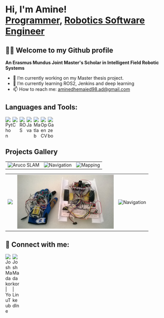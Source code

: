 <h1>Hi, I'm Amine! <br/><a href="https://github.com/AmineDh98">Programmer</a>, <a href="https://www.linkedin.com/in/amine-dhemaied/">Robotics Software Engineer</a>
  




<h2>👨‍💻 Welcome to my Github profile</h2>

**An Erasmus Mundus Joint Master's Scholar in Intelligent Field Robotic Systems**

- 🔭 I’m currently working on my Master thesis project.
- 🌱 I’m currently learning ROS2, Jenkins and deep learning
- 📫 How to reach me: aminedhemaied98.ad@gmail.com


<h2>Languages and Tools:</h2>
<a href="https://www.python.org/"><img align="left" alt="Python" width="22px" src="https://cdn.jsdelivr.net/npm/simple-icons@3.13.0/icons/python.svg" /></a>
<a href="https://cplusplus.com/"><img align="left" alt="C" width="22px" src="https://cdn.jsdelivr.net/npm/simple-icons@3.13.0/icons/c.svg" /></a>
<a href="https://www.ros.org/"><img align="left" alt="ROS" width="22px" src="https://upload.wikimedia.org/wikipedia/commons/b/bb/Ros_logo.svg" /></a>
<a href="https://www.java.com/en/"><img align="left" alt="Java" width="22px" src="https://cdn.jsdelivr.net/npm/simple-icons@3.13.0/icons/java.svg" /></a>
<a href="https://www.mathworks.com/products/matlab.html"><img align="left" alt="Matlab" width="22px" src="https://img.icons8.com/fluency/452/matlab.png" /></a>
<a href="https://opencv.org/"><img align="left" alt="OpenCV" width="22px" src="https://img.icons8.com/color/452/opencv.png" /></a>
<a href="http://gazebosim.org/"><img align="left" alt="Gazebo" width="22px" src="https://upload.wikimedia.org/wikipedia/en/5/5e/Gazebo_logo_without_text.svg" /></a>
<br clear="left" />


<h2>Projects Gallery</h2>

<table>
  <tr>
    <td>
      <img src="aruco.gif" alt="Aruco SLAM" style="width:100%">
    </td>
    <td>
      <img src="hands-on.gif" alt="Navigation" style="width:100%">
    </td>
    <td>
      <img src="mapping.gif" alt="Mapping" style="width:100%">
    </td>
  </tr>
</table>

<table>
  <tr>
    <td>
      <img src="interv.gif" width="300"> <!-- Adjust width as needed -->
    </td>
    <td>
      <img src="arduino_project.jpg" alt="Navigation" width="300"> 
    </td>
    <td>
      <img src="robot_image.jpg" alt="Navigation" width="300"> 
    </td>
  </tr>
</table>







<h2> 🤳 Connect with me:</h2>

[<img align="left" alt="JoshMadakor | YouTube" width="22px" src="https://cdn.jsdelivr.net/npm/simple-icons@v3/icons/youtube.svg" />][youtube]
[<img align="left" alt="JoshMadakor | LinkedIn" width="22px" src="https://cdn.jsdelivr.net/npm/simple-icons@v3/icons/linkedin.svg" />][linkedin]


[youtube]: https://www.youtube.com/@aminedhemaied9857
[linkedin]: https://www.linkedin.com/in/amine-dhemaied/


